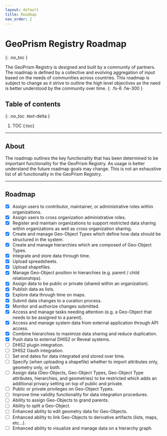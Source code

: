 ```yaml
---
layout: default
title: Roadmap
nav_order: 2
---
```


# GeoPrism Registry Roadmap
{: .no_toc }


The GeoPrism Registry is designed and built by a community of partners. The roadmap is defined by a collective and evolving aggregation of input based on the needs of communities across countries. This roadmap is subject to change as it strive to outline the high level objectives as the need is better understood by the community over time.
{: .fs-6 .fw-300 }

## Table of contents
{: .no_toc .text-delta }

1. TOC
{:toc}

---

## About


The roadmap outlines the key functionality that has been determined to be important functionality for the GeoPrism Registry. As usage is better understand the future roadmap goals may change. This is not an exhaustive list of all functionality in the GeoPrism Registry.


---


## Roadmap
- [x] Assign users to contributor, maintainer, or administrative roles within organizations.
- [x] Assign users to cross organization administrative roles.
- [x] Register and maintain organizations to support restricted data sharing within organizations as well as cross organization sharing.
- [x] Create and manage Geo-Object Types which define how data should be structured in the system.
- [x] Create and manage hierarchies which are composed of Geo-Object Types.
- [x] Integrate and store data through time.
- [x] Upload spreadsheets.
- [x] Upload shapefiles.
- [x] Manage Geo-Object position in hierarchies (e.g. parent / child relationships).
- [x] Assign data to be public or private (shared within an organization).
- [x] Publish data as lists.
- [x] Explore data through time on maps.
- [x] Submit data changes to a curation process.
- [x] Monitor and authorize changes submitted.
- [x] Access and manage tasks needing attention (e.g. a Geo-Object that needs to be assigned to a parent).
- [x] Access and manage system data from external application through API access.
- [x] Combine hierarchies to maximize data sharing and reduce duplication.
- [x] Push data to external DHIS2 or Reveal systems.
- [ ] DHIS2 plugin integration.
- [ ] DHIS2 Oauth integration.
- [ ] Set end dates for data integrated and stored over time.
- [ ] Specify (when uploading a shapefile) whether to import attributes only, geometry only, or both.
- [ ] Assign data (Geo-Objects, Geo-Object Types, Geo-Object Type attributes, hierarchies, and geometries) to be restricted which adds an additional privacy setting on top of public and private.
- [ ] Public or private privileges on Geo-Object Types.
- [ ] Improve time validity functionality for data integration procedures.
- [ ] Ability to assign Geo-Objects to grand parents.
- [ ] Ability to split a Geo-Object.
- [ ] Enhanced ability to edit geometry data for Geo-Objects.
- [ ] Enhanced ability to link Geo-Objects to derivative artifacts (lists, maps, etc...).
- [ ] Enhanced ability to visualize and manage data on a hierarchy graph.
